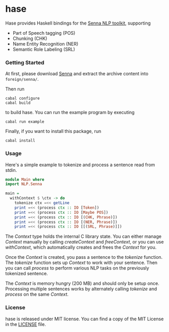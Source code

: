 # hase

Hase provides Haskell bindings for the [Senna NLP toolkit](http://ronan.collobert.com/senna),
supporting

  * Part of Speech tagging (POS)
  * Chunking (CHK)
  * Name Entity Recognition (NER)
  * Semantic Role Labeling (SRL)

### Getting Started

At first, please download [Senna](http://ronan.collobert.com/senna) and
extract the archive content into `foreign/senna/`.

Then run

    cabal configure
    cabal build

to build hase. You can run the example program by executing

    cabal run example

Finally, if you want to install this package, run

    cabal install

### Usage

Here's a simple example to tokenize and process a sentence read from stdin.

```haskell
module Main where
import NLP.Senna

main =
  withContext $ \ctx -> do
    tokenize ctx =<< getLine
    print =<< (process ctx :: IO [Token])
    print =<< (process ctx :: IO [Maybe POS])
    print =<< (process ctx :: IO [(CHK, Phrase)])
    print =<< (process ctx :: IO [(NER, Phrase)])
    print =<< (process ctx :: IO [[(SRL, Phrase)]])
```

The *Context* type holds the internal C library state.
You can either manage *Context* manually by calling *createContext*
and *freeContext*, or you can use *withContext*, which automatically
creates and frees the *Context* for you.

Once the *Context* is created, you pass a sentence to the *tokenize* function.
The *tokenize* function sets up *Context* to work with your sentence.
Then you can call *process* to perform various NLP tasks on the previously
tokenized sentence.

The *Context* is memory hungry (200 MB) and should only be setup once.
Processing multiple sentences works by alternately calling *tokenize*
and *process* on the same *Context*.

### License

hase is released under MIT license.
You can find a copy of the MIT License in the [LICENSE](./LICENSE) file.
